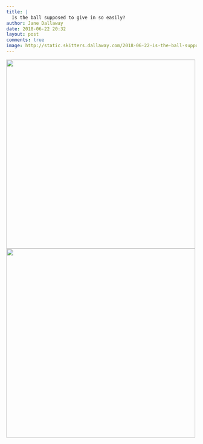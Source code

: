 ```yaml
---
title: |
  Is the ball supposed to give in so easily?
author: Jane Dallaway
date: 2018-06-22 20:32
layout: post
comments: true
image: http://static.skitters.dallaway.com/2018-06-22-is-the-ball-supposed-to-give-in-so-easily-thumb-1-IMG-4082.JPG
---
```


<div>
        <a href="http://static.skitters.dallaway.com/2018-06-22-is-the-ball-supposed-to-give-in-so-easily-fullsize-1-IMG-4082.JPG">
          <img src="http://static.skitters.dallaway.com/2018-06-22-is-the-ball-supposed-to-give-in-so-easily-thumb-1-IMG-4082.JPG" width="500" height="500"/>
        </a>
      </div><div>
        <a href="http://static.skitters.dallaway.com/2018-06-22-is-the-ball-supposed-to-give-in-so-easily-fullsize-2-IMG-4083.JPG">
          <img src="http://static.skitters.dallaway.com/2018-06-22-is-the-ball-supposed-to-give-in-so-easily-thumb-2-IMG-4083.JPG" width="500" height="500"/>
        </a>
      </div>


  
      